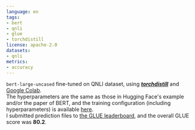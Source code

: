 ```yaml
---
language: en
tags:
- bert
- qnli
- glue
- torchdistill
license: apache-2.0
datasets:
- qnli
metrics:
- accuracy
---
```


`bert-large-uncased` fine-tuned on QNLI dataset, using [***torchdistill***](https://github.com/yoshitomo-matsubara/torchdistill) and [Google Colab](https://colab.research.google.com/github/yoshitomo-matsubara/torchdistill/blob/master/demo/glue_finetuning_and_submission.ipynb).  
The hyperparameters are the same as those in Hugging Face's example and/or the paper of BERT, and the training configuration (including hyperparameters) is available [here](https://github.com/yoshitomo-matsubara/torchdistill/blob/main/configs/sample/glue/qnli/ce/bert_large_uncased.yaml).  
I submitted prediction files to [the GLUE leaderboard](https://gluebenchmark.com/leaderboard), and the overall GLUE score was **80.2**.
